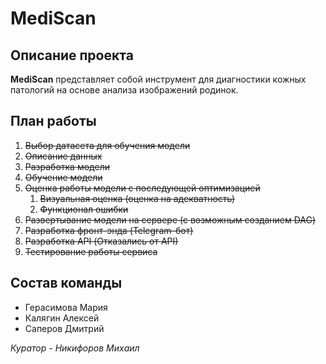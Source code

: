 # MediScan

## Описание проекта
**MediScan** представляет собой инструмент для диагностики кожных патологий на основе анализа изображений родинок.

## План работы
1. ~~Выбор датасета для обучения модели~~
2. ~~Описание данных~~
3. ~~Разработка модели~~
4. ~~Обучение модели~~
5. ~~Оценка работы модели с последующей оптимизацией~~
    1. ~~Визуальная оценка (оценка на адекватность)~~
    2. ~~Функционал ошибки~~
6. ~~Развертывание модели на сервере (с возможным созданием DAG)~~
7. ~~Разработка фронт-энда (Telegram-бот)~~
8. ~~Разработка API (Отказались от API)~~
9. ~~Тестирование работы сервиса~~

## Состав команды
- Герасимова Мария
- Калягин Алексей
- Саперов Дмитрий

*Куратор - Никифоров Михаил*
